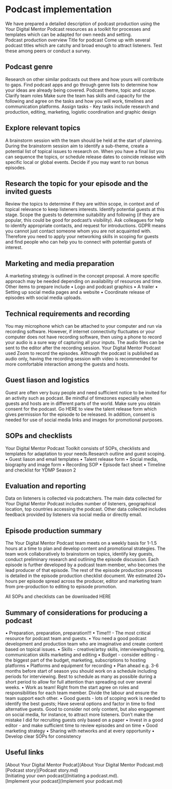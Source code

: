# Podcast implementation
We have prepared a detailed description of podcast production using the Your Digital Mentor Podcast resources as a toolkit for processes and templates which can be adapted for own needs and setting.  
Podcast production overview
Title for podcast
Come up with several podcast titles which are catchy and broad enough to attract listeners. Test these among peers or conduct a survey.

## Podcast genre
Research on other similar podcasts out there and how yours will contribute to gaps. Find podcast apps and go through genre lists to determine how your ideas are already being covered. Podcast theme, topic and scope.
Clarify team roles
Make sure the team has skills and capacity for the following and agree on the tasks and how you will work, timelines and communication platforms. Assign tasks - Key tasks include research and production, editing, marketing, logistic coordination and graphic design

## Explore relevant topics
A brainstorm session with the team should be held at the start of planning. During the brainstorm session aim to identify a sub-theme, create a potential list of topical issues to research on. When you have a final list you can sequence the topics, or schedule release dates to coincide release with specific local or global events. Decide if you may want to run bonus episodes.  

## Research the topic for your episode and the invited guests
Review the topics to determine if they are within scope, in context and of topical relevance to keep listeners interests. Identify potential guests at this stage. Scope the guests to determine suitability and following (if they are popular, this could be good for podcast’s visibility). Ask colleagues for help to identify appropriate contacts, and request for introductions. GDPR means you cannot just contact someone whom you are not acquainted with. Therefore you need to apply your networking skills in scoping for guests and find people who can help you to connect with potential guests of interest.

## Marketing and media preparation	
A marketing strategy is outlined in the concept proposal. A more specific approach may be needed depending on availability of resources and time.
Other items to prepare include
•	Logo and podcast graphics
•	A trailer
•	Setting up social media pages and a website
•	Coordinate release of episodes with social media uploads.

## Technical requirements and recording
You may microphone which can be attached to your computer and run via recording software. However, if internet connectivity fluctuates or your computer does not have recording software, then using a phone to record your audio is a sure way of capturing all your inputs. The audio files can be sent to the editor after the recording session. Your Digital Mentor Podcast used Zoom to record the episodes. Although the podcast is published as audio only, having the recording session with video is recommended for more comfortable interaction among the guests and hosts.

## Guest liason and logistics
Guest are often very busy people and need sufficient notice to be invited for an activity such as podcast. 
Be mindful of timezones especially when guests and hosts are in different parts of the world.
Make sure you obtain consent for the podcast. Go HERE to view the talent release form which gives permission for the episode to be released. In addition, consent is needed for use of social media links and images for promotional purposes.  

## SOPs and checklists	
Your Digital Mentor Podcast Toolkit consists of SOPs, checklists and templates for adaptation to your needs.Research outline and guest scoping.
•	Guest liason and email templates 
•	Talent release form
•	Social media, biography and image form
•	Recording SOP
•	Episode fact sheet
•	Timeline and checklist for YDMP Season 2 

## Evaluation and reporting
Data on listeners is collected via podcatchers. The main data collected for Your Digital Mentor Podcast includes number of listeners, geographical location, top countries accessing the podcast. Other data collected includes feedback provided by listeners via social media or directly email.

## Episode production summary
The Your Digital Mentor Podcast team meets on a weekly basis for 1-1.5 hours at a time to plan and develop content and promotional strategies. The team work collaboratively to brainstorm on topics, identify key guests, conduct preliminary research and outlining the episode discussion. Each episode is further developed by a podcast team member, who becomes the lead producer of that episode. The rest of the episode production process is detailed in the episode production checklist document. We estimated 20+ hours per episode spread across the producer, editor and marketing team from pre-production to editing to episode promotion. 

All SOPs and checklists can be downloaded HERE

## Summary of considerations for producing a podcast
•	Preparation, preparation, preparation!!!
•	Time!!! - The most critical resource for podcast team and guests. 
•	You need a good podcast development and production team who are imaginative and create content based on topical issues. 
•	Skills - creative/artsy skills, interviewing/hosting, communication  skills marketing and editing
•	Budget - consider editing - the biggest part of the budget, marketing, subscriptions to hosting platforms
•	Platforms and equipment for recording
•	Plan ahead e.g. 3-6 months before start of season you should work on a schedule including periods for interviewing. Best to schedule as many as possible during a short period to allow for full attention than spreading out over several weeks.
•	Work as team! Right from the start agree on roles and responsibilities for each team member. Divide the labour and ensure the team support each other.
•	Good guests - lots of scoping work is needed to identify the best guests; Have several options and factor in time to find alternative guests. Good to consider not only content, but also engagement on social media, for instance, to attract more listeners. Don’t make the mistake I did for recruiting guests only based on a paper
•	Invest in a good editor - and make sufficient time to review episodes and on time
•	Good marketing strategy 
•	Sharing with networks and at every opportunity
•	Develop clear SOPs for consistency

## Useful links
[About Your Digital Mentor Podcat](About Your Digital Mentor Podcast.md)      
[Podcast story](Podcast story.md)     
[Initiating your own podcast](Initiating a podcast.md).      
[Implement your podcast](Implement your podcast.md) 
